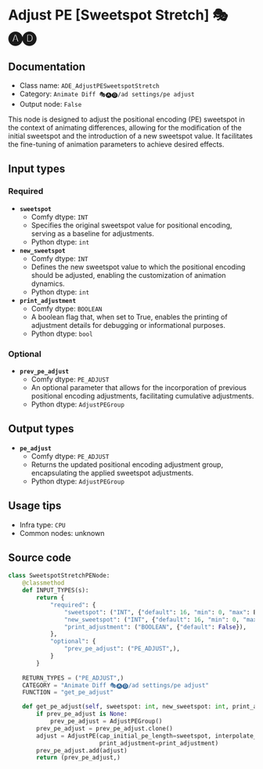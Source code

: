 # Adjust PE [Sweetspot Stretch] 🎭🅐🅓
## Documentation
- Class name: `ADE_AdjustPESweetspotStretch`
- Category: `Animate Diff 🎭🅐🅓/ad settings/pe adjust`
- Output node: `False`

This node is designed to adjust the positional encoding (PE) sweetspot in the context of animating differences, allowing for the modification of the initial sweetspot and the introduction of a new sweetspot value. It facilitates the fine-tuning of animation parameters to achieve desired effects.
## Input types
### Required
- **`sweetspot`**
    - Comfy dtype: `INT`
    - Specifies the original sweetspot value for positional encoding, serving as a baseline for adjustments.
    - Python dtype: `int`
- **`new_sweetspot`**
    - Comfy dtype: `INT`
    - Defines the new sweetspot value to which the positional encoding should be adjusted, enabling the customization of animation dynamics.
    - Python dtype: `int`
- **`print_adjustment`**
    - Comfy dtype: `BOOLEAN`
    - A boolean flag that, when set to True, enables the printing of adjustment details for debugging or informational purposes.
    - Python dtype: `bool`
### Optional
- **`prev_pe_adjust`**
    - Comfy dtype: `PE_ADJUST`
    - An optional parameter that allows for the incorporation of previous positional encoding adjustments, facilitating cumulative adjustments.
    - Python dtype: `AdjustPEGroup`
## Output types
- **`pe_adjust`**
    - Comfy dtype: `PE_ADJUST`
    - Returns the updated positional encoding adjustment group, encapsulating the applied sweetspot adjustments.
    - Python dtype: `AdjustPEGroup`
## Usage tips
- Infra type: `CPU`
- Common nodes: unknown


## Source code
```python
class SweetspotStretchPENode:
    @classmethod
    def INPUT_TYPES(s):
        return {
            "required": {
                "sweetspot": ("INT", {"default": 16, "min": 0, "max": BIGMAX},),
                "new_sweetspot": ("INT", {"default": 16, "min": 0, "max": BIGMAX},),
                "print_adjustment": ("BOOLEAN", {"default": False}),
            },
            "optional": {
                "prev_pe_adjust": ("PE_ADJUST",),
            }
        }
    
    RETURN_TYPES = ("PE_ADJUST",)
    CATEGORY = "Animate Diff 🎭🅐🅓/ad settings/pe adjust"
    FUNCTION = "get_pe_adjust"

    def get_pe_adjust(self, sweetspot: int, new_sweetspot: int, print_adjustment: bool, prev_pe_adjust: AdjustPEGroup=None):
        if prev_pe_adjust is None:
            prev_pe_adjust = AdjustPEGroup()
        prev_pe_adjust = prev_pe_adjust.clone()
        adjust = AdjustPE(cap_initial_pe_length=sweetspot, interpolate_pe_to_length=new_sweetspot,
                          print_adjustment=print_adjustment)
        prev_pe_adjust.add(adjust)
        return (prev_pe_adjust,)

```
